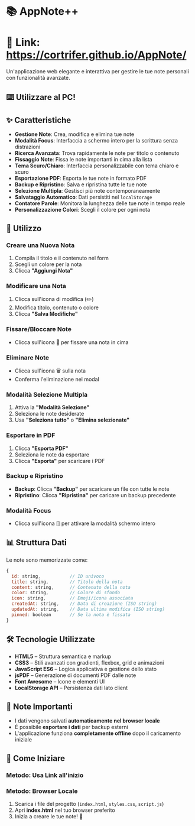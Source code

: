 # 📚 AppNote++
# 🔗 Link: https://cortrifer.github.io/AppNote/

Un'applicazione web elegante e interattiva per gestire 
le tue note personali con funzionalità avanzate.

## ⌨️ Utilizzare al PC!

## ✨ Caratteristiche

- **Gestione Note**: Crea, modifica e elimina tue note  
- **Modalità Focus**: Interfaccia a schermo intero per la scrittura senza distrazioni  
- **Ricerca Avanzata**: Trova rapidamente le note per titolo o contenuto  
- **Fissaggio Note**: Fissa le note importanti in cima alla lista  
- **Tema Scuro/Chiaro**: Interfaccia personalizzabile con tema chiaro e scuro  
- **Esportazione PDF**: Esporta le tue note in formato PDF  
- **Backup e Ripristino**: Salva e ripristina tutte le tue note  
- **Selezione Multipla**: Gestisci più note contemporaneamente   
- **Salvataggio Automatico**: Dati persistiti nel `localStorage`  
- **Contatore Parole**: Monitora la lunghezza delle tue note in tempo reale  
- **Personalizzazione Colori**: Scegli il colore per ogni nota  

## 🎯 Utilizzo

### Creare una Nuova Nota
1. Compila il titolo e il contenuto nel form  
2. Scegli un colore per la nota
3. Clicca **"Aggiungi Nota"**

### Modificare una Nota
1. Clicca sull'icona di modifica (✏️)  
2. Modifica titolo, contenuto o colore  
3. Clicca **"Salva Modifiche"**

### Fissare/Bloccare Note
- Clicca sull'icona 📌 per fissare una nota in cima

### Eliminare Note
- Clicca sull'icona 🗑️ sulla nota  
- Conferma l'eliminazione nel modal  

### Modalità Selezione Multipla
1. Attiva la **"Modalità Selezione"**  
2. Seleziona le note desiderate  
3. Usa **"Seleziona tutto"** o **"Elimina selezionate"**  

### Esportare in PDF
1. Clicca **"Esporta PDF"**  
2. Seleziona le note da esportare  
3. Clicca **"Esporta"** per scaricare i PDF  

### Backup e Ripristino
- **Backup**: Clicca **"Backup"** per scaricare un file con tutte le note  
- **Ripristino**: Clicca **"Ripristina"** per caricare un backup precedente  

### Modalità Focus
- Clicca sull'icona [] per attivare la modalità schermo intero  

## 📊 Struttura Dati

Le note sono memorizzate come:

```javascript
{
  id: string,           // ID univoco
  title: string,        // Titolo della nota
  content: string,      // Contenuto della nota
  color: string,        // Colore di sfondo
  icon: string,         // Emoji/icona associata
  createdAt: string,    // Data di creazione (ISO string)
  updatedAt: string,    // Data ultima modifica (ISO string)
  pinned: boolean       // Se la nota è fissata
}
```

## 🛠 Tecnologie Utilizzate
- **HTML5** – Struttura semantica e markup  
- **CSS3** – Stili avanzati con gradienti, flexbox, grid e animazioni  
- **JavaScript ES6** – Logica applicativa e gestione dello stato  
- **jsPDF** – Generazione di documenti PDF dalle note  
- **Font Awesome** – Icone e elementi UI  
- **LocalStorage API** – Persistenza dati lato client  

## 📝 Note Importanti
- I dati vengono salvati **automaticamente nel browser locale**  
- È possibile **esportare i dati** per backup esterni  
- L'applicazione funziona **completamente offline** dopo il caricamento iniziale  

## 🚀 Come Iniziare

### Metodo: Usa Link all'inizio

### Metodo: Browser Locale

1. Scarica i file del progetto (`index.html`, `styles.css`, `script.js`)  
2. Apri **index.html** nel tuo browser preferito  
3. Inizia a creare le tue note! 🎉  

